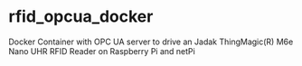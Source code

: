 # rfid_opcua_docker
Docker Container with OPC UA server to drive an Jadak ThingMagic(R) M6e Nano UHR RFID Reader on Raspberry Pi and netPi
